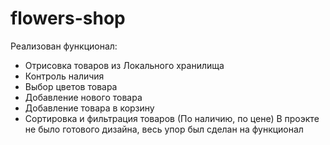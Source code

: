 # flowers-shop

Реализован функционал:
- Отрисовка товаров из Локального хранилища
- Контроль наличия 
- Выбор цветов товара
- Добавление нового товара
- Добавление товара в корзину
- Сортировка и фильтрация товаров (По наличию, по цене)
В проэкте не было готового дизайна, весь упор был сделан на функционал
